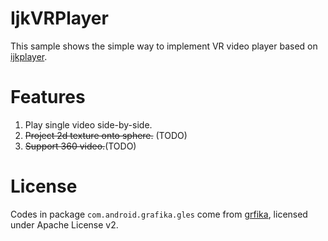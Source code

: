 IjkVRPlayer
====

This sample shows the simple way to implement VR video player based on [ijkplayer](https://github.com/Bilibili/ijkplayer).


Features
===
1. Play single video side-by-side.
2. ~~Project 2d texture onto sphere.~~ (TODO)
3. ~~Support 360 video.~~(TODO)     

License
===
Codes in package `com.android.grafika.gles` come from [grfika](https://github.com/google/grafika/tree/master/src/com/android/grafika/gles), licensed under Apache License v2.
